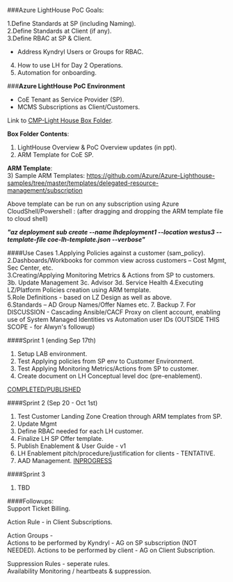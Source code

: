 ###Azure LightHouse PoC Goals:

1.Define Standards at SP (including Naming).  
2.Define Standards at Client (if any).  
3.Define  RBAC  at SP & Client.  
  - Address Kyndryl Users or Groups for RBAC.  
4. How to use LH for Day 2 Operations.  
5. Automation for onboarding.  

###**Azure LightHouse PoC Environment**
- CoE Tenant as Service Provider (SP).   
- MCMS Subscriptions as Client/Customers. 


Link to [CMP-Light House Box Folder](https://kyndryl.box.com/s/9ezl92xmxepmeh7vx2wkeern2k07ng0u). 

**Box Folder Contents**:   
1) LightHouse Overview & PoC Overview updates (in ppt).   
2) ARM Template for CoE SP.   

**ARM Template**:  
3) Sample ARM Templates: https://github.com/Azure/Azure-Lighthouse-samples/tree/master/templates/delegated-resource-management/subscription

Above template can be run on any subscription using Azure CloudShell/Powershell : (after dragging and dropping the ARM template file to cloud shell)

***"az deployment sub create --name lhdeployment1  --location westus3  --template-file coe-lh-template.json --verbose"***


####Use Cases
1.Applying Policies against a customer (sam_policy).  
2.Dashboards/Workbooks for common view across customers – Cost Mgmt, Sec Center, etc.   
3.Creating/Applying Monitoring Metrics & Actions from SP to customers.   
  3b. Update Management
  3c. Advisor
  3d. Service Health
4.Executing LZ/Platform Policies creation using ARM template.   
5.Role Definitions - based on LZ Design as well as above.   
6.Standards – AD Group Names/Offer Names etc. 
7. Backup 
7. For DISCUSSION - Cascading Ansible/CACF Proxy on client account, enabling use of System Managed Identities vs Automation user IDs (OUTSIDE THIS SCOPE - for Alwyn's followup)

####Sprint 1  (ending Sep 17th)
1) Setup LAB environment.   
2) Test Applying policies from SP env to Customer Environment.     
3) Test Applying Monitoring Metrics/Actions from SP to customer.  
4) Create document on LH Conceptual level doc (pre-enablement).   

[COMPLETED/PUBLISHED](https://pages.github.kyndryl.net/OCTO/azure/lighthouse/lh-enableguide/)

####Sprint 2 (Sep 20 - Oct 1st)
1) Test Customer Landing Zone Creation through ARM templates from SP.   
2) Update Mgmt
3) Define RBAC needed for each LH customer.   
4) Finalize LH SP Offer template.   
5) Publish Enablement & User Guide - v1  
6) LH Enablement pitch/procedure/justification for clients - TENTATIVE. 
7) AAD Management. 
[INPROGRESS](https://pages.github.kyndryl.net/OCTO/azure/lighthouse/lh-adminguide/)

####Sprint 3   
1) TBD

####Followups:  
Support Ticket Billing.    

Action Rule - in Client Subscriptions. 

Action Groups -   
	Actions to be performed by Kyndryl - AG on SP subscription (NOT NEEDED). 
	Actions to be performed by client - AG on Client Subscription. 
	
Suppression Rules - seperate rules.   
Availability Monitoring / heartbeats & suppression. 

